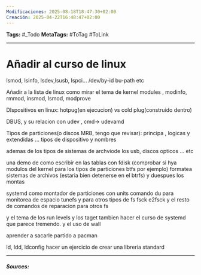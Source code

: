 ```yaml
---
Modificaciones: 2025-08-18T18:47:30+02:00
Creación: 2025-04-22T16:48:47+02:00
---
```

**Tags:** #_Todo
**MetaTags:** #ToTag #ToLink
- - -
# Añadir al curso de linux
lsmod, lsinfo, lsdev,lsusb, lspci...  /dev/by-id bu-path etc

Añadir a la lista de linux como mirar el tema de kernel modules ,  modinfo, rmmod, insmod, lsmod, modprove

DIspositivos en linux: hotpug(en ejecucion)  vs cold plug(construido dentro)

DBUS, y su relacion con udev , cmd-> udevamd


Tipos de particiones(o discos MRB, tengo que revisar):
principa , logicas y extendidas ... 
tipos de dispositivo y nombres

ademas de los tipos de sistemas de archviode los usb, discos opticos ... etc

una demo de como escribir en las tablas con fdisk
(comprobar si hya modulos del kernel para los tipos de particiones btfs por ejemplo)
formatea sistemas de archivos (estaria bien detenerse en el btrfs)
y duespues los montas

systemd como montador de particiones con units
comando du para monitorea de espacio
tunefs y para otros tipos de fs
fsck e2fsck y el resto de comandos de reparacion para otros fs 

y el tema de los run levels y los taget tambien
hacer el curso de systemd que parece tremendo.
y el uso de wall

aprender a sacarle partido a pacman

ld, ldd, ldconfig
hacer un ejercicio de crear una libreria standard
- - -
#### ***Sources:***

